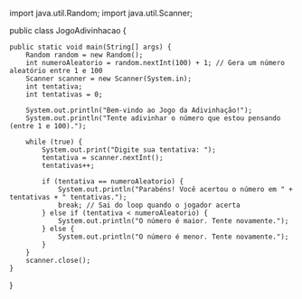 import java.util.Random;
import java.util.Scanner;

public class JogoAdivinhacao {

    public static void main(String[] args) {
        Random random = new Random();
        int numeroAleatorio = random.nextInt(100) + 1; // Gera um número aleatório entre 1 e 100
        Scanner scanner = new Scanner(System.in);
        int tentativa;
        int tentativas = 0;

        System.out.println("Bem-vindo ao Jogo da Adivinhação!");
        System.out.println("Tente adivinhar o número que estou pensando (entre 1 e 100).");

        while (true) {
            System.out.print("Digite sua tentativa: ");
            tentativa = scanner.nextInt();
            tentativas++;

            if (tentativa == numeroAleatorio) {
                System.out.println("Parabéns! Você acertou o número em " + tentativas + " tentativas.");
                break; // Sai do loop quando o jogador acerta
            } else if (tentativa < numeroAleatorio) {
                System.out.println("O número é maior. Tente novamente.");
            } else {
                System.out.println("O número é menor. Tente novamente.");
            }
        }
        scanner.close();
    }
}
